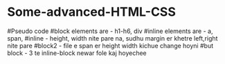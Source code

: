 # Some-advanced-HTML-CSS
#Pseudo code
#block elements are - h1-h6, div
#inline elements are - a, span, 
#inline - height, width nite pare na, sudhu margin er khetre left,right nite pare
#block2 - file e span er height width kichue change hoyni
#but block - 3 te inline-block newar fole kaj hoyechee
